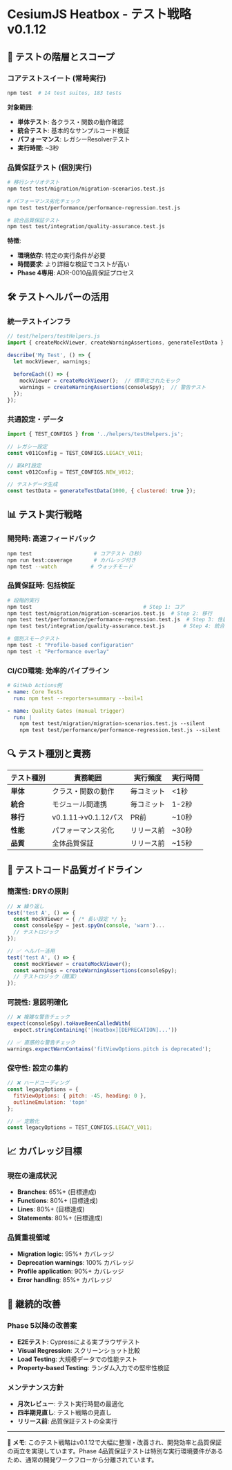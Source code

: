 # CesiumJS Heatbox - テスト戦略 v0.1.12

## 🎯 テストの階層とスコープ

### **コアテストスイート** (常時実行)
```bash
npm test  # 14 test suites, 183 tests
```

**対象範囲**:
- **単体テスト**: 各クラス・関数の動作確認
- **統合テスト**: 基本的なサンプルコード検証
- **パフォーマンス**: レガシーResolverテスト
- **実行時間**: ~3秒

### **品質保証テスト** (個別実行)
```bash
# 移行シナリオテスト
npm test test/migration/migration-scenarios.test.js

# パフォーマンス劣化チェック  
npm test test/performance/performance-regression.test.js

# 統合品質保証テスト
npm test test/integration/quality-assurance.test.js
```

**特徴**:
- **環境依存**: 特定の実行条件が必要
- **時間要求**: より詳細な検証でコストが高い
- **Phase 4専用**: ADR-0010品質保証プロセス

## 🛠️ テストヘルパーの活用

### **統一テストインフラ**
```javascript
// test/helpers/testHelpers.js
import { createMockViewer, createWarningAssertions, generateTestData } from '../helpers/testHelpers.js';

describe('My Test', () => {
  let mockViewer, warnings;
  
  beforeEach(() => {
    mockViewer = createMockViewer();  // 標準化されたモック
    warnings = createWarningAssertions(consoleSpy);  // 警告テスト
  });
});
```

### **共通設定・データ**
```javascript
import { TEST_CONFIGS } from '../helpers/testHelpers.js';

// レガシー設定
const v011Config = TEST_CONFIGS.LEGACY_V011;

// 新API設定
const v012Config = TEST_CONFIGS.NEW_V012;

// テストデータ生成
const testData = generateTestData(1000, { clustered: true });
```

## 📊 テスト実行戦略

### **開発時**: 高速フィードバック
```bash
npm test                    # コアテスト（3秒）
npm run test:coverage       # カバレッジ付き
npm test --watch           # ウォッチモード
```

### **品質保証時**: 包括検証
```bash
# 段階的実行
npm test                                    # Step 1: コア
npm test test/migration/migration-scenarios.test.js  # Step 2: 移行
npm test test/performance/performance-regression.test.js  # Step 3: 性能
npm test test/integration/quality-assurance.test.js      # Step 4: 統合

# 個別スモークテスト
npm test -t "Profile-based configuration"
npm test -t "Performance overlay"
```

### **CI/CD環境**: 効率的パイプライン
```yaml
# GitHub Actions例
- name: Core Tests
  run: npm test --reporters=summary --bail=1

- name: Quality Gates (manual trigger)  
  run: |
    npm test test/migration/migration-scenarios.test.js --silent
    npm test test/performance/performance-regression.test.js --silent
```

## 🔍 テスト種別と責務

| テスト種別 | 責務範囲 | 実行頻度 | 実行時間 |
|-----------|---------|---------|----------|
| **単体** | クラス・関数の動作 | 毎コミット | <1秒 |
| **統合** | モジュール間連携 | 毎コミット | 1-2秒 |
| **移行** | v0.1.11→v0.1.12パス | PR前 | ~10秒 |
| **性能** | パフォーマンス劣化 | リリース前 | ~30秒 |
| **品質** | 全体品質保証 | リリース前 | ~15秒 |

## 🎨 テストコード品質ガイドライン

### **簡潔性**: DRYの原則
```javascript
// ❌ 繰り返し
test('test A', () => {
  const mockViewer = { /* 長い設定 */ };
  const consoleSpy = jest.spyOn(console, 'warn')...
  // テストロジック
});

// ✅ ヘルパー活用
test('test A', () => {
  const mockViewer = createMockViewer();
  const warnings = createWarningAssertions(consoleSpy);
  // テストロジック（簡潔）
});
```

### **可読性**: 意図明確化
```javascript
// ❌ 複雑な警告チェック
expect(consoleSpy).toHaveBeenCalledWith(
  expect.stringContaining('[Heatbox][DEPRECATION]...'))

// ✅ 直感的な警告チェック  
warnings.expectWarnContains('fitViewOptions.pitch is deprecated');
```

### **保守性**: 設定の集約
```javascript
// ❌ ハードコーディング
const legacyOptions = { 
  fitViewOptions: { pitch: -45, heading: 0 },
  outlineEmulation: 'topn'
};

// ✅ 定数化
const legacyOptions = TEST_CONFIGS.LEGACY_V011;
```

## 📈 カバレッジ目標

### **現在の達成状況**
- **Branches**: 65%+ (目標達成)
- **Functions**: 80%+ (目標達成)  
- **Lines**: 80%+ (目標達成)
- **Statements**: 80%+ (目標達成)

### **品質重視領域**
- **Migration logic**: 95%+ カバレッジ
- **Deprecation warnings**: 100% カバレッジ
- **Profile application**: 90%+ カバレッジ
- **Error handling**: 85%+ カバレッジ

## 🚀 継続的改善

### **Phase 5以降の改善案**
- **E2Eテスト**: Cypressによる実ブラウザテスト
- **Visual Regression**: スクリーンショット比較
- **Load Testing**: 大規模データでの性能テスト
- **Property-based Testing**: ランダム入力での堅牢性検証

### **メンテナンス方針**
- **月次レビュー**: テスト実行時間の最適化
- **四半期見直し**: テスト戦略の見直し
- **リリース前**: 品質保証テストの全実行

---

**📝 メモ**: このテスト戦略はv0.1.12で大幅に整理・改善され、開発効率と品質保証の両立を実現しています。Phase 4品質保証テストは特別な実行環境要件があるため、通常の開発ワークフローから分離されています。
